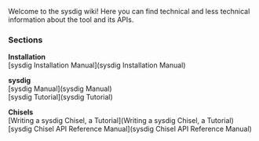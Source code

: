 Welcome to the sysdig wiki!
Here you can find technical and less technical information about the tool and its APIs.
### Sections
**Installation**  
[sysdig Installation Manual](sysdig Installation Manual)  

**sysdig**  
[sysdig Manual](sysdig Manual)  
[sysdig Tutorial](sysdig Tutorial)  

**Chisels**  
[Writing a sysdig Chisel, a Tutorial](Writing a sysdig Chisel, a Tutorial)  
[sysdig Chisel API Reference Manual](sysdig Chisel API Reference Manual)
